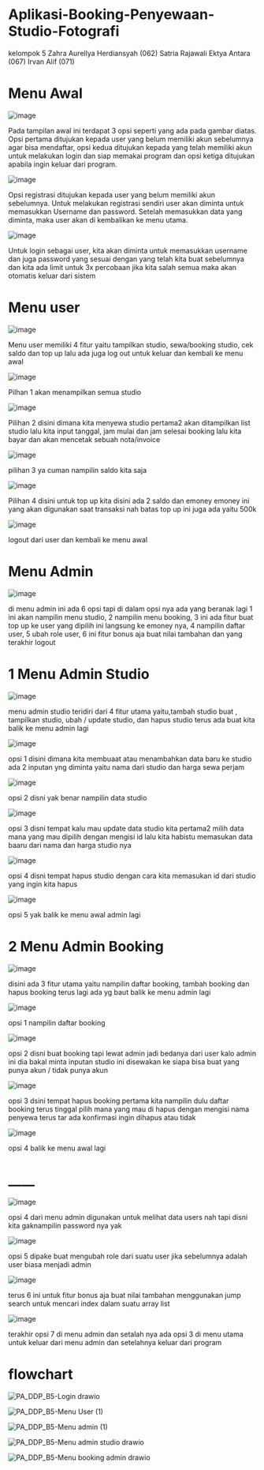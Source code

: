 # Aplikasi-Booking-Penyewaan-Studio-Fotografi

kelompok 5
Zahra Aurellya Herdiansyah (062)
Satria Rajawali Ektya Antara (067)
Irvan Alif (071)

# Menu Awal

![image](https://github.com/user-attachments/assets/5c3cf267-628e-4cdc-aa2e-0fe33c238232)


Pada tampilan awal ini terdapat 3 opsi seperti yang ada pada gambar diatas. Opsi pertama ditujukan kepada user yang belum memiliki akun sebelumnya agar bisa mendaftar, opsi kedua ditujukan kepada yang telah memiliki akun untuk melakukan login dan siap memakai program dan opsi ketiga ditujukan apabila ingin keluar dari program.


![image](https://github.com/user-attachments/assets/2226aaf5-6987-489d-9984-27621f11ef7a)


Opsi registrasi ditujukan kepada user yang belum memiliki akun sebelumnya. Untuk melakukan registrasi sendiri user akan diminta untuk memasukkan Username dan password. Setelah memasukkan data yang diminta, maka user akan di kembalikan ke menu utama.

![image](https://github.com/user-attachments/assets/fd53cf3f-a380-483e-8bb2-98b2099ada92)


Untuk login sebagai user, kita akan diminta untuk memasukkan username dan juga password yang sesuai dengan yang telah kita buat sebelumnya dan kita ada limit untuk 3x percobaan jika kita salah semua maka akan otomatis keluar dari sistem

# Menu user


![image](https://github.com/user-attachments/assets/625e63f7-229d-48c1-bb00-8c1a4d46fe4b)


Menu user memiliki 4 fitur yaitu tampilkan studio, sewa/booking studio, cek saldo dan top up
lalu ada juga log out untuk keluar dan kembali ke menu awal


![image](https://github.com/user-attachments/assets/271771d3-374e-40fd-9007-ff00427ca295)


Pilhan 1 akan menampilkan semua studio 


![image](https://github.com/user-attachments/assets/1f229c7f-2295-46ea-857b-5cf9a65b16ce)


Pilihan 2 disini dimana kita menyewa studio pertama2 akan ditampilkan list studio lalu kita input tanggal, jam mulai dan jam selesai booking lalu kita bayar dan akan mencetak sebuah nota/invoice


![image](https://github.com/user-attachments/assets/fb0013d0-acc4-4de4-844c-60d6df81d093)


pilihan 3 ya cuman nampilin saldo kita saja


![image](https://github.com/user-attachments/assets/ad7330f6-ef9b-413b-a261-6e47d18a3db9)


Pilihan 4 disini untuk top up kita disini ada 2 saldo dan emoney emoney ini yang akan digunakan saat transaksi nah batas top up ini juga ada yaitu 500k


![image](https://github.com/user-attachments/assets/bc266236-5f1d-44e9-a1b2-e8610411824d)


logout dari user dan kembali ke menu awal

# Menu Admin

![image](https://github.com/user-attachments/assets/7cc0b62a-9c42-4a6f-ba43-f89384804e55)


di menu admin ini ada 6 opsi tapi di dalam opsi nya ada yang beranak lagi 1 ini akan nampilin menu studio, 2 nampilin menu booking, 3 ini ada fitur buat top up ke user yang dipilih ini langsung ke emoney nya, 4 nampilin daftar user, 5 ubah role user, 6 ini fitur bonus aja buat nilai tambahan dan yang terakhir logout

# 1 Menu Admin Studio
![image](https://github.com/user-attachments/assets/a4f64f8f-12a3-4bf9-81bd-1fff620f20ff)


menu admin studio teridiri dari 4 fitur utama yaitu,tambah studio buat , tampilkan studio, ubah / update studio, dan hapus studio terus ada buat kita balik ke menu admin lagi

 ![image](https://github.com/user-attachments/assets/f0600e99-9c28-4f7e-9875-8cc8fa91478e)

 
 opsi 1 disini dimana kita membuaat atau menambahkan data baru ke studio ada 2 inputan yng diminta yaitu nama dari studio dan harga sewa perjam

![image](https://github.com/user-attachments/assets/1b5e3703-8fc7-4c8f-a0a0-499be88ba829)


opsi 2 disni yak benar nampilin data studio

![image](https://github.com/user-attachments/assets/6d8a7ae1-8480-42c3-af25-b476f06c5f84)


opsi 3 disni tempat kalu mau update data studio kita pertama2 milih data mana yang mau dipilih dengan mengisi id  lalu kita habistu memasukan data baaru dari nama dan harga studio nya

![image](https://github.com/user-attachments/assets/4be6c3f0-ee0f-4ffa-a9b4-1562e83a3692)


opsi 4 disni tempat hapus studio dengan cara kita memasukan id dari studio yang ingin kita hapus

![image](https://github.com/user-attachments/assets/d0e1cc69-71c3-423a-96a8-5c2ab60a3338)


opsi 5 yak balik ke menu awal admin lagi

# 2 Menu Admin Booking

![image](https://github.com/user-attachments/assets/e7669aff-7c23-43e5-9e4f-b8cce81c22b3)


disini ada 3 fitur utama yaitu nampilin daftar booking, tambah booking  dan hapus booking terus lagi ada yg baut balik ke menu admin lagi

![image](https://github.com/user-attachments/assets/39d4c46f-bde9-4271-b058-352614333796)


opsi 1 nampilin daftar booking 

![image](https://github.com/user-attachments/assets/7718a37b-20fe-4256-835d-fd510f5c87e0)


opsi 2 disni buat booking tapi lewat admin jadi bedanya dari user kalo admin ini dia bakal minta inputan studio ini disewakan ke siapa bisa buat yang punya akun / tidak punya akun

![image](https://github.com/user-attachments/assets/504f96ed-bcde-4240-bfff-2527a7eac177)


opsi 3 dsini tempat hapus booking pertama kita nampilin dulu daftar booking terus tinggal pilih mana yang mau di hapus dengan mengisi nama penyewa  terus tar ada konfirmasi ingin dihapus atau tidak

![image](https://github.com/user-attachments/assets/becd18ea-85cb-4b68-ad5b-e148d832a51c)


opsi 4 balik ke menu awal lagi

# ____

![image](https://github.com/user-attachments/assets/55dd60b7-e0e7-405a-a053-aede08dbbb55)


opsi 4 dari menu admin digunakan untuk melihat data users nah tapi disni kita gaknampilin password nya yak

![image](https://github.com/user-attachments/assets/3b5c97cd-2817-4ebc-9ebf-9e6ae79085e4)


opsi 5 dipake buat mengubah role dari suatu user jika sebelumnya adalah user biasa menjadi admin

![image](https://github.com/user-attachments/assets/9e8bed0d-beaa-4139-bca6-a5c142dda8a1)


terus 6 ini untuk fitur bonus aja buat nilai tambahan menggunakan jump search untuk mencari index dalam suatu array list

![image](https://github.com/user-attachments/assets/b74a4e63-3d7c-4ea7-83ca-b678ac694ee3)


terakhir  opsi 7 di menu admin  dan setalah nya ada opsi 3 di menu utama untuk keluar dari menu admin dan setelahnya keluar dari program

# flowchart
![PA_DDP_B5-Login drawio](https://github.com/user-attachments/assets/fc8ce491-a545-4a67-9cda-2780b58a8de1)


![PA_DDP_B5-Menu User (1)](https://github.com/user-attachments/assets/144ecd39-0225-4fc7-966f-7917944eb509)


![PA_DDP_B5-Menu admin (1)](https://github.com/user-attachments/assets/ea2cfb59-b3fd-46b1-aead-b2782e310c9b)


![PA_DDP_B5-Menu admin studio drawio](https://github.com/user-attachments/assets/3bbca36b-fa91-42e6-be23-e6c99c0d4301)


![PA_DDP_B5-Menu booking admin drawio](https://github.com/user-attachments/assets/477849c5-2203-4298-830c-f626cd3b02ce)








